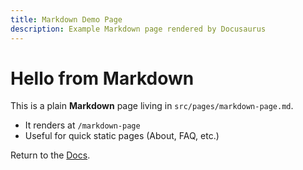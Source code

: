 ```yaml
---
title: Markdown Demo Page
description: Example Markdown page rendered by Docusaurus
---
```


# Hello from Markdown

This is a plain **Markdown** page living in `src/pages/markdown-page.md`.

- It renders at `/markdown-page`
- Useful for quick static pages (About, FAQ, etc.)

Return to the [Docs](/fullstackdev_spring-and-react/docs/intro).

